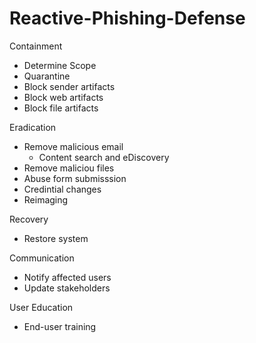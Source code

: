 # Reactive-Phishing-Defense
 Containment
   - Determine Scope
   - Quarantine
   - Block sender artifacts
   - Block web artifacts
   - Block file artifacts
     
Eradication
  - Remove malicious email
      * Content search and eDiscovery
  - Remove maliciou files
  - Abuse form submisssion
  - Credintial changes
  - Reimaging

Recovery
  - Restore system

Communication
  - Notify affected users
  - Update stakeholders

User Education
  - End-user training
    
